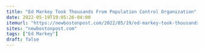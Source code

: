 ```yaml
---
title: "Ed Markey Took Thousands From Population Control Organization"
date: 2022-05-19T19:05:26-04:00
itemurl: "https://newbostonpost.com/2022/05/19/ed-markey-took-thousands-from-population-control-organization/"
sites: "newbostonpost.com"
tags: ["Ed Markey"]
draft: false
---
```


